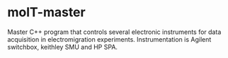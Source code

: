 # molT-master
Master C++ program that controls several electronic instruments for data acquisition in electromigration experiments. Instrumentation is Agilent switchbox, keithley SMU and HP SPA. 


